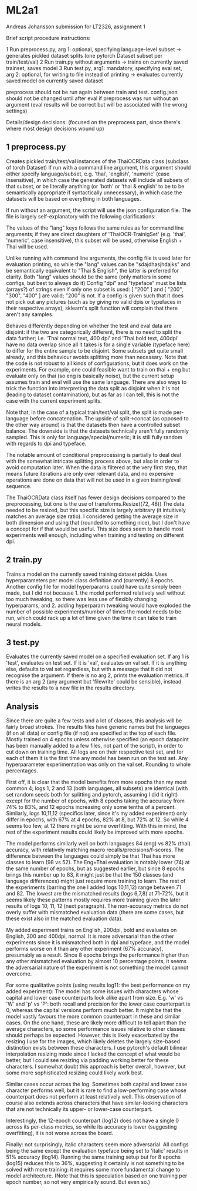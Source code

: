 # ML2a1
Andreas Johansson submission for LT2326, assignment 1

Brief script procedure instructions:

1 Run preprocess.py, arg 1: optional, specifying language-level subset -> generates pickled dataset splits (one pytorch Dataset subset per train/test/val)
2 Run train.py without arguments -> trains on currently saved trainset, saves model
3 Run test.py, arg1: mandatory, specifying eval set, arg 2: optional, for writing to file instead of printing -> evaluates currently saved model on currently saved dataset

preprocess should not be run again between train and test. config.json should not be changed until after eval if preprocess was run without an argument (eval results will be correct but will be associated with the wrong settings)

Details/design decisions:
(focused on the preprocess part, since there's where most design decisions wound up)

## 1 preprocess.py

Creates pickled train/test/val instances of the ThaiOCRData class (subclass of torch Dataset)
If run with a command line argument, this argument should either specify language/subset, e.g. 'thai', 'english', 'numeric' (case insensitive), in which case the generated datasets will include all subsets of that subset, or be literally anything (or 'both' or 'thai & english' to be to be semantically appropriate if syntactically unnecessary), in which case the datasets will be based on everything in both languages.

If run without an argument, the script will use the json configuration file. The file is largely self-explanatory with the following clarifications:

The values of the "lang" keys follows the same rules as for command line arguments; if they are direct daughters of 'ThaiOCR-TrainigSet' (e.g. 'thai', 'numeric', case insensitive), this subset will be used, otherwise English + Thai will be used.

Unlike running with command line arguments, the config file is used later for evaluation printing, so while the "lang" values can be "sdajdhasjhdajks" and be semantically equivalent to "Thai & English", the latter is preferred for clarity. Both "lang" values should be the same (only matters in some configs, but best to always do it) Config "dpi" and "typeface" must be lists (arrays?) of strings even if only one subset is used: [ "200" ] and [ "200", "300", "400" ] are valid; "200" is not. If a config is given such that it does not pick out any pictures (such as by giving no valid dpis or typefaces in their respective arrays), sklearn's split function will complain that there aren't any samples.

Behaves differently depending on whether the test and eval data are disjoint: if the two are categorically different, there is no need to split the data further; i.e. 'Thai normal text, 400 dpi' and 'Thai bold text, 400dpi' have no data overlap since all it takes is for a single variable (typeface here) to differ for the entire sample to be disjoint. Some subsets get quite small already, and this behaviour avoids splitting more than necessary. Note that the code is not robust to all kinds of configurations, but it does work on the experiments. For example, one could feasible want to train on thai + eng but evaluate only on thai (so eng is basically noise), but the current setup assumes train and eval will use the same language. There are also ways to trick the function into interpreting the data split as disjoint when it is not (leading to dataset contamination), but as far as I can tell, this is not the case with the current experiment splits.

Note that, in the case of a typical train/test/val split, the split is made per-language before concatenation. The upside of split->concat (as opposed to the other way around) is that the datasets then have a controlled subset balance. The downside is that the datasets technically aren't fully randomly sampled. This is only for language/special/numeric; it is still fully random with regards to dpi and typeface. 

The notable amount of conditional preprocessing is partially to deal deal with the somewhat intricate splitting process above, but also in order to avoid computation later. When the data is filtered at the very first step, that means future iterations are only over relevant data, and no expensive operations are done on data that will not be used in a given training/eval sequence.

The ThaiOCRData class itself has fewer design decisions compared to the preprocessing, but one is the use of transforms.Resize((72, 48))
The data needed to be resized, but this specific size is largely arbitrary (it intuitively matches an average size ratio). I considered getting the average size in both dimension and using that (rounded to something nice), but I don't have a concept for if that would be useful. This size does seem to handle most experiments well enough, including when training and testing on different dpi.

## 2 train.py
Trains a model on the currently saved training dataset pickle. Uses hyperparameters per model class definition and (currently) 8 epochs. Another config file for model hyperparams could have quite simply been made, but I did not because 1. the model performed relatively well without too much tweaking, so there was less use of flexibly changing hyperparams, and 2. adding hyperparam tweaking would have exploded the number of possible experiments/number of times the model needs to be run, which could rack up a lot of time given the time it can take to train neural models.

## 3 test.py
Evaluates the currently saved model on a specified evaluation set.
If arg 1 is 'test', evaluates on test set. If it is 'val', evaluates on val set. If it is anything else, defaults to val set regardless, but with a message that it did not recognise the argument. If there is no arg 2, prints the evaluation metrics. If there is an arg 2 (any argument but 'filewrite' could be sensible), instead writes the results to a new file in the results directory.

## Analysis

Since there are quite a few tests and a lot of classes, this analysis will be fairly broad strokes.
The results files have generic names but the languages (if on all data) or config file (if not) are specified at the top of each file.
Mostly trained on 4 epochs unless otherwise specified (an epoch datapoint has been manually added to a few files, not part of the script), in order to cut down on training time.
All logs are on their respective test set, and for each of them it is the first time any model has been run on the test set. Any hyperparameter experimentation was only on the val set. 
Rounding to whole percentages.

First off, it is clear that the model benefits from more epochs than my most common 4; logs 1, 2 and 13 (both languages, all subsets) are identical (with set random seeds both for splitting and pytorch, assuming I did it right) except for the number of epochs, with 8 epochs taking the accuracy from 74% to 83%, and 12 epochs increasing only some tenths of a percent. Similarly, logs 10,11,12 (specifics later, since it's my added experiment) only differ in epochs, with 67% at 4 epochs, 82% at 8, but 72% at 12. So while 4 seems too few, at 12 there might be some overfitting. With this in mind, the rest of the experiment results could likely be improved with more epochs.

The model performs similarly well on both languages 84 (eng) vs 82% (thai) accuracy, with relatively matching macro recalls/precisions/f-scores. The difference between the languages could simply be that Thai has more classes to learn (98 vs 52). The Eng+Thai evaluation is notably lower (74) at the same number of epochs, but as suggested earlier, but since 8 epochs brings this number up to 83, it might just be that the 150 classes (and language differences) might just require more training to learn. The rest of the experiments (barring the one I added logs 10,11,12) range between 71 and 82. The lowest are the mismatched results (logs 6,7,8) at 71-72%, but it seems likely these patterns mostly requires more training given the later results of logs 10, 11, 12 (next paragraph). The non-accuracy metrics do not overly suffer with mismatched evaluation data (there are some cases, but these exist also in the matched evaluation data).

My added experiment trains on English, 200dpi, bold and evaluates on English, 300 and 400dpi, normal. It is more adversarial than the other experiments since it is mismatched both in dpi and typeface, and the model performs worse on it than any other experiment (67% accuracy), presumably as a result. Since 8 epochs brings the performance higher than any other mismatched evaluation by almost 10 percentage points, it seems the adversarial nature of the experiment is not something the model cannot overcome.

For some qualitative points (using results log11: the best performance on my added experiment):
The model has some issues with characters whose capital and lower case counterparts look alike apart from size.
E.g. 'w' vs 'W' and 'p' vs 'P': both recall and precision for the lower case counterpart is 0, whereas the capital versions perform much better. It might be that the model vastly favours the more common counterpart in these and similar cases.
On the one hand, these are likely more difficult to tell apart than the average characters, so some performance issues relative to other classes should perhaps be expected. However, this is likely exacerbated by the resizing I use for the images, which likely deletes the largely size-based distinction exists between these characters. I use pytorch's default bilinear interpolation resizing mode since I lacked the concept of what would be better, but I could see resizing via padding working better for these characters. I somewhat doubt this approach is better overall, however, but some more sophisticated resizing could likely work best.

Similar cases occur across the log. Sometimes both capital and lower case character performs well, but it is rare to find a low-performing case whose counterpart does not perform at least relatively well. This observation of course also extends across characters that have similar-looking characters that are not technically its upper- or lower-case counterpart.

Interestingly, the 12-epoch counterpart (log12) does not have a single 0 across its per-class metrics, so while its accuracy is lower (suggesting overfitting), it is not worse across the board.

Finally: not surprisingly, italic characters seem more adversarial. All configs being the same except the evaluation typeface being set to 'italic' results in 51% accuracy (log14). Running the same training setup but for 8 epochs (log15) reduces this to 36%, suggesting it certainly is not something to be solved with more training: it requires some more fundamental change to model architecture.
(Note that this is speculation based on one training per epoch number, so not very empirically sound. But even so.)